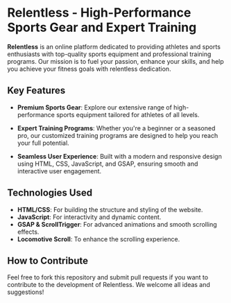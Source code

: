 # Relentless - High-Performance Sports Gear and Expert Training

**Relentless** is an online platform dedicated to providing athletes and sports enthusiasts with top-quality sports equipment and professional training programs. Our mission is to fuel your passion, enhance your skills, and help you achieve your fitness goals with relentless dedication.

## Key Features

- **Premium Sports Gear**: Explore our extensive range of high-performance sports equipment tailored for athletes of all levels.
  
- **Expert Training Programs**: Whether you're a beginner or a seasoned pro, our customized training programs are designed to help you reach your full potential.

- **Seamless User Experience**: Built with a modern and responsive design using HTML, CSS, JavaScript, and GSAP, ensuring smooth and interactive user engagement.

## Technologies Used

- **HTML/CSS**: For building the structure and styling of the website.
- **JavaScript**: For interactivity and dynamic content.
- **GSAP & ScrollTrigger**: For advanced animations and smooth scrolling effects.
- **Locomotive Scroll**: To enhance the scrolling experience.
  
## How to Contribute

Feel free to fork this repository and submit pull requests if you want to contribute to the development of Relentless. We welcome all ideas and suggestions!
